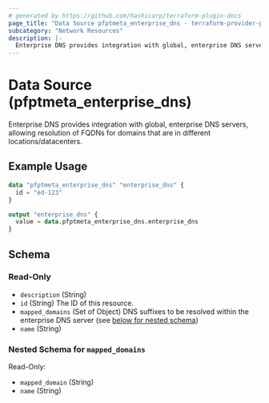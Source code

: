 ```yaml
---
# generated by https://github.com/hashicorp/terraform-plugin-docs
page_title: "Data Source pfptmeta_enterprise_dns - terraform-provider-pfptmeta"
subcategory: "Network Resources"
description: |-
  Enterprise DNS provides integration with global, enterprise DNS servers, allowing resolution of FQDNs for domains that are in different locations/datacenters.
---
```


# Data Source (pfptmeta_enterprise_dns)

Enterprise DNS provides integration with global, enterprise DNS servers, allowing resolution of FQDNs for domains that are in different locations/datacenters.

## Example Usage

```terraform
data "pfptmeta_enterprise_dns" "enterprise_dns" {
  id = "ed-123"
}

output "enterprise_dns" {
  value = data.pfptmeta_enterprise_dns.enterprise_dns
}
```

<!-- schema generated by tfplugindocs -->
## Schema

### Read-Only

- `description` (String)
- `id` (String) The ID of this resource.
- `mapped_domains` (Set of Object) DNS suffixes to be resolved within the enterprise DNS server (see [below for nested schema](#nestedatt--mapped_domains))
- `name` (String)

<a id="nestedatt--mapped_domains"></a>
### Nested Schema for `mapped_domains`

Read-Only:

- `mapped_domain` (String)
- `name` (String)
